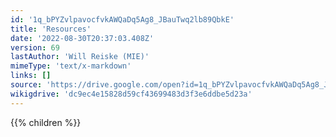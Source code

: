 ```yaml
---
id: '1q_bPYZvlpavocfvkAWQaDq5Ag8_JBauTwq2lb89QbkE'
title: 'Resources'
date: '2022-08-30T20:37:03.408Z'
version: 69
lastAuthor: 'Will Reiske (MIE)'
mimeType: 'text/x-markdown'
links: []
source: 'https://drive.google.com/open?id=1q_bPYZvlpavocfvkAWQaDq5Ag8_JBauTwq2lb89QbkE'
wikigdrive: 'dc9ec4e15828d59cf43699483d3f3e6ddbe5d23a'
---
```

{{% children %}}
